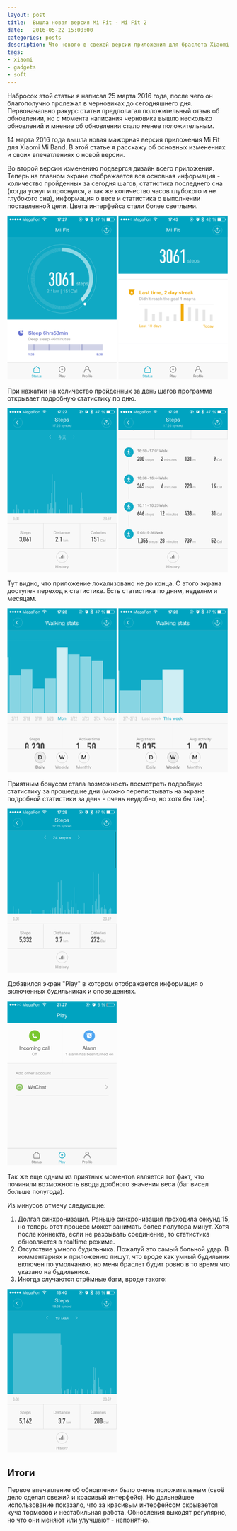 ```yaml
---
layout: post
title:  Вышла новая версия Mi Fit - Mi Fit 2
date:   2016-05-22 15:00:00
categories: posts
description: Что нового в свежей версии приложения для браслета Xiaomi Mi Band (Mi Fit v2)
tags:
- xiaomi
- gadgets
- soft
---
```

Набросок этой статьи я написал 25 марта 2016 года, после чего он благополучно пролежал в черновиках до сегодняшнего дня. Первоначально ракурс статьи предполагал положительный отзыв об обновлении, 
но с момента написания черновика вышло несколько обновлений и мнение об обновлении стало менее положительным.

14 марта 2016 года вышла новая мажорная версия приложения Mi Fit для Xiaomi Mi Band. В этой статье я расскажу об основных изменениях и своих впечатлениях о новой версии.

<!--more-->

Во второй версии изменению подвергся дизайн всего приложения. Теперь на главном экране отображается вся основная информация - количество пройденных за сегодня шагов, статистика последнего сна 
(когда уснул и проснулся, а так же количество часов глубокого и не глубокого сна), информация о весе и статистика о выполнении поставленной цели. Цвета интерфейса стали более светлыми.

<img style="width: 49%" src="/public/images/2016-05-22-mi-fit-v2/main1.png">
<img style="width: 49%" src="/public/images/2016-05-22-mi-fit-v2/main2.png">

При нажатии на количество пройденных за день шагов программа открывает подробную статистику по дню. 

<img style="width: 49%" src="/public/images/2016-05-22-mi-fit-v2/day_stat1.png">
<img style="width: 49%" src="/public/images/2016-05-22-mi-fit-v2/day_stat2.png">

Тут видно, что приложение локализовано не до конца. С этого экрана доступен переход к статистике. Есть статистика по дням, неделям и месяцам.

<img style="width: 49%" src="/public/images/2016-05-22-mi-fit-v2/stat1.png">
<img style="width: 49%" src="/public/images/2016-05-22-mi-fit-v2/stat2.png">

Приятным бонусом стала возможность посмотреть подробную статистику за прошедшие дни (можно перелистывать на экране подробной статистики за день - очень неудобно, но хотя бы так).

<img style="width: 49%" src="/public/images/2016-05-22-mi-fit-v2/prev_stat.png">

Добавился экран "Play" в котором отображается информация о включенных будильниках и оповещениях.

<img style="width: 49%" src="/public/images/2016-05-22-mi-fit-v2/play_screen.png">

Так же еще одним из приятных моментов является тот факт, что починили возможность ввода дробного значения веса (баг висел больше полугода).

Из минусов отмечу следующие:
1. Долгая синхронизация. Раньше синхронизация проходила секунд 15, но теперь этот процесс может занимать более полутора минут. Хотя после коннекта, если не разрывать соединение, то 
статистика обновляется в realtime режиме.
2. Отсутствие умного будильника. Пожалуй это самый больной удар. В комментариях к приложению пишут, что вроде как умный будильник включен по умолчанию, но меня браслет будит ровно в то время что 
указано на будильнике.
3. Иногда случаются стрёмные баги, вроде такого:

<img style="width: 49%" src="/public/images/2016-05-22-mi-fit-v2/bug.png">

## Итоги
Первое впечатление об обновлении было очень положительным (своё дело сделал свежий и красивый интерфейс). Но дальнейшее использование показало, что за красивым интерфейсом скрывается куча 
тормозов и нестабильная работа. Обновления выходят регулярно, но что они меняют или улучшают - непонятно.